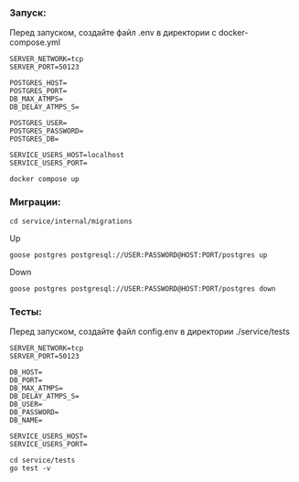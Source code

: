 ### **Запуск**:
Перед запуском, создайте файл .env в директории с docker-compose.yml
```
SERVER_NETWORK=tcp
SERVER_PORT=50123

POSTGRES_HOST=
POSTGRES_PORT=
DB_MAX_ATMPS=
DB_DELAY_ATMPS_S=

POSTGRES_USER=
POSTGRES_PASSWORD=
POSTGRES_DB=

SERVICE_USERS_HOST=localhost
SERVICE_USERS_PORT=
```

```
docker compose up
```

### **Миграции**:
```
cd service/internal/migrations
```
Up
```
goose postgres postgresql://USER:PASSWORD@HOST:PORT/postgres up
```
Down
```
goose postgres postgresql://USER:PASSWORD@HOST:PORT/postgres down
```

### **Тесты**:
Перед запуском, создайте файл config.env в директории ./service/tests
```
SERVER_NETWORK=tcp
SERVER_PORT=50123

DB_HOST=
DB_PORT=
DB_MAX_ATMPS=
DB_DELAY_ATMPS_S=
DB_USER=
DB_PASSWORD=
DB_NAME=

SERVICE_USERS_HOST=
SERVICE_USERS_PORT=
```
```
cd service/tests
go test -v
```
